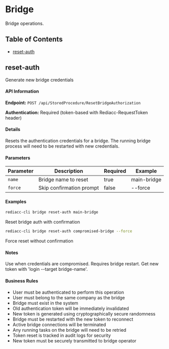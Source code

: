 # Bridge

Bridge operations.

## Table of Contents

- [reset-auth](#reset-auth)


## reset-auth

Generate new bridge credentials

#### API Information

**Endpoint:** `POST /api/StoredProcedure/ResetBridgeAuthorization`

**Authentication:** Required (token-based with Rediacc-RequestToken header)

#### Details

Resets the authentication credentials for a bridge. The running bridge process will need to be restarted with new credentials.

#### Parameters

| Parameter | Description | Required | Example |
|-----------|-------------|----------|---------|
| `name` | Bridge name to reset | true | main-bridge |
| `force` | Skip confirmation prompt | false | --force |

#### Examples

```bash
rediacc-cli bridge reset-auth main-bridge
```
Reset bridge auth with confirmation

```bash
rediacc-cli bridge reset-auth compromised-bridge --force
```
Force reset without confirmation

#### Notes

Use when credentials are compromised. Requires bridge restart. Get new token with 'login --target bridge-name'.

#### Business Rules

- User must be authenticated to perform this operation
- User must belong to the same company as the bridge
- Bridge must exist in the system
- Old authentication token will be immediately invalidated
- New token is generated using cryptographically secure randomness
- Bridge must be restarted with the new token to reconnect
- Active bridge connections will be terminated
- Any running tasks on the bridge will need to be retried
- Token reset is tracked in audit logs for security
- New token must be securely transmitted to bridge operator

